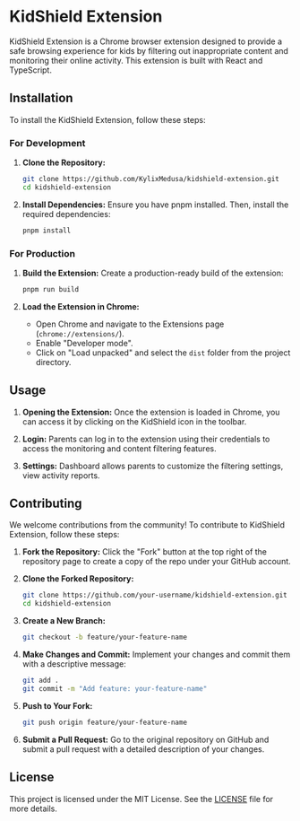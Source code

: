 # KidShield Extension

KidShield Extension is a Chrome browser extension designed to provide a safe browsing experience for kids by filtering out inappropriate content and monitoring their online activity. This extension is built with React and TypeScript.

## Installation

To install the KidShield Extension, follow these steps:

### For Development

1. **Clone the Repository:**
   ```bash
   git clone https://github.com/KylixMedusa/kidshield-extension.git
   cd kidshield-extension
   ```

2. **Install Dependencies:**
   Ensure you have pnpm installed. Then, install the required dependencies:
   ```bash
   pnpm install
   ```

### For Production

1. **Build the Extension:**
   Create a production-ready build of the extension:
   ```bash
   pnpm run build
   ```

2. **Load the Extension in Chrome:**
   - Open Chrome and navigate to the Extensions page (`chrome://extensions/`).
   - Enable "Developer mode".
   - Click on "Load unpacked" and select the `dist` folder from the project directory.

## Usage

1. **Opening the Extension:**
   Once the extension is loaded in Chrome, you can access it by clicking on the KidShield icon in the toolbar.

2. **Login:**
    Parents can log in to the extension using their credentials to access the monitoring and content filtering features.

3. **Settings:**
   Dashboard allows parents to customize the filtering settings, view activity reports.

## Contributing

We welcome contributions from the community! To contribute to KidShield Extension, follow these steps:

1. **Fork the Repository:**
   Click the "Fork" button at the top right of the repository page to create a copy of the repo under your GitHub account.

2. **Clone the Forked Repository:**
   ```bash
   git clone https://github.com/your-username/kidshield-extension.git
   cd kidshield-extension
   ```

3. **Create a New Branch:**
   ```bash
   git checkout -b feature/your-feature-name
   ```

4. **Make Changes and Commit:**
   Implement your changes and commit them with a descriptive message:
   ```bash
   git add .
   git commit -m "Add feature: your-feature-name"
   ```

5. **Push to Your Fork:**
   ```bash
   git push origin feature/your-feature-name
   ```

6. **Submit a Pull Request:**
   Go to the original repository on GitHub and submit a pull request with a detailed description of your changes.

## License

This project is licensed under the MIT License. See the [LICENSE](LICENSE) file for more details.